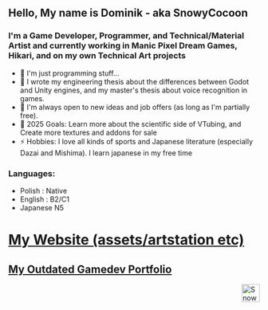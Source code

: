## Hello, My name is **Dominik** - aka SnowyCocoon

### I'm a **Game Developer, Programmer, and Technical/Material Artist** and currently working in Manic Pixel Dream Games, Hikari, and on my own Technical Art projects
- 🔭 I'm just programming stuff...
- 🌱 I wrote my engineering thesis about the differences between Godot and Unity engines, and my master's thesis about voice recognition in games.
- 👯 I'm always open to new ideas and job offers (as long as I'm partially free).
- 🥅 2025 Goals: Learn more about the scientific side of VTubing, and Create more textures and addons for sale
- ⚡ Hobbies: I love all kinds of sports and Japanese literature (especially Dazai and Mishima). I learn japanese in my free time

### Languages:
- Polish : Native
- English : B2/C1
- Japanese N5

# [My Website (assets/artstation etc)][website]

## [My Outdated Gamedev Portfolio][Gamedev_Portfolio_Repo]


[<img align="right" alt="SnowyCocoon | LinkedIn" width="36px" src="https://cdn.jsdelivr.net/npm/simple-icons@v3/icons/linkedin.svg" />][linkedin]


[Gamedev_Portfolio_Repo]: https://github.com/SnowyCocoon/Game_Development_Portfolio

[website]: https://snowycocoon.com

[linkedin]: https://www.linkedin.com/in/snowycocoon/
